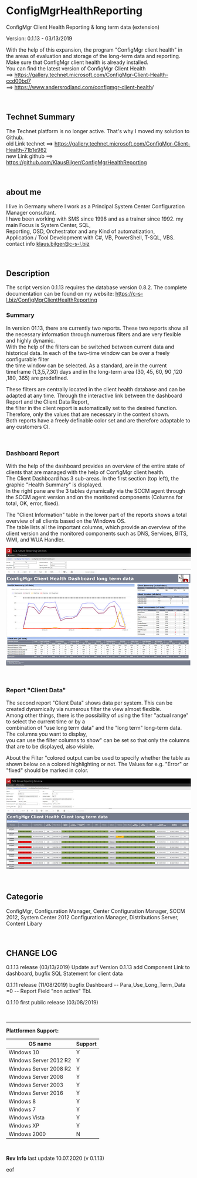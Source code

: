 # ConfigMgrHealthReporting
ConfigMgr Client Health Reporting &amp; long term data (extension)


Version: 0.1.13 - 03/13/2019  

With the help of this expansion, the program "ConfigMgr client health" in the areas of evaluation and storage of the long-term data and reporting.  
Make sure that ConfigMgr client health is already installed.  
You can find the latest version of ConfigMgr Client Health  
==> <https://gallery.technet.microsoft.com/ConfigMgr-Client-Health-ccd00bd7>  
==> <https://www.andersrodland.com/configmgr-client-health>/  
  
&nbsp;
&nbsp;
&nbsp;
&nbsp;

## Technet Summary  

The Technet platform is no longer active. That's why I moved my solution to Github.  
old Link technet ==> <https://gallery.technet.microsoft.com/ConfigMgr-Client-Health-71b1e982>  
new Link github  ==> <https://github.com/KlausBilger/ConfigMgrHealthReporting>  
  
&nbsp;
&nbsp;
  
## about me  

I live in Germany where I work as a Principal System Center Configuration Manager consultant.  
I have been working with SMS since 1998 and as a trainer since 1992. my main Focus is System Center, SQL,  
Reporting, OSD, Orchestrator and any Kind of automatization,  
Application / Tool Development with C#, VB, PowerShell, T-SQL, VBS.  
contact info klaus.bilger@c-s-l.biz  
  
&nbsp;
&nbsp;

## Description

The script version 0.1.13 requires the database version 0.8.2.
The complete documentation can be found on my website: https://c-s-l.biz/ConfigMgrClientHealthReporting

### Summary

In version 01.13, there are currently two reports. These two reports show all the necessary information through numerous filters and are very flexible and highly dynamic.  
With the help of the filters can be switched between current data and historical data. In each of the two-time window can be over a freely configurable filter   
the time window can be selected. As a standard, are in the current timeframe (1,3,5,7,30) days and in the long-term area (30, 45, 60, 90 ,120 ,180, 365) are predefined.

These filters are centrally located in the client health database and can be adapted at any time. Through the interactive link between the dashboard Report and the Client Data Report,  
the filter in the client report is automatically set to the desired function. Therefore, only the values that are necessary in the context shown.  
Both reports have a freely definable color set and are therefore adaptable to any customers CI.
  
&nbsp;
&nbsp;

### Dashboard Report  

With the help of the dashboard provides an overview of the entire state of clients that are managed with the help of ConfigMgr client health.  
The Client Dashboard has 3 sub-areas. In the first section (top left), the graphic "Health Summary" is displayed.  
In the right pane are the 3 tables dynamically via the SCCM agent through the SCCM agent version and on the monitored components (Columns for total, OK, error, fixed).

The "Client Information" table in the lower part of the reports shows a total overview of all clients based on the Windows OS.  
The table lists all the important columns, which provide an overview of the client version and the monitored components such as DNS, Services, BITS, WMI, and WUA Handler.

![Dashboard Report](https://github.com/KlausBilger/ConfigMgrHealthReporting/blob/master/Dashboard.jpg)

&nbsp;
&nbsp;
&nbsp;
  
### Report "Client Data"  

The second report "Client Data" shows data per system. This can be created dynamically via numerous filter the view almost flexible.  
Among other things, there is the possibility of using the filter "actual range" to select the current time or by a  
combination of "use long term data" and the "long term" long-term data. The columns you want to display,  
you can use the filter columns to show" can be set so that only the columns that are to be displayed, also visible.

About the Filter "colored output can be used to specify whether the table as shown below on a colored highlighting or not.
The Values for e.g. "Error" or "fixed" should be marked in color.

![Client Data Report](https://github.com/KlausBilger/ConfigMgrHealthReporting/blob/master/Clientdata.jpg)

&nbsp;
&nbsp;
&nbsp;
  
## Categorie

ConfigMgr, Configuration Manager, Center Configuration Manager, SCCM 2012, System Center 2012 Configuration Manager,
Distributions Server, Content Libary
  
&nbsp;
&nbsp;
&nbsp;

## CHANGE LOG
  
0.1.13 release (03/13/2019)
Update auf Version 0.1.13
add Component Link to dashboard,
bugfix SQL Statement for client data
  
0.1.11 release (11/08/2019)
bugfix Dashboard
-- Para_Use_Long_Term_Data =0
-- Report Field "non active" Tbl.

0.1.10 first public release (03/08/2019) 
  
&nbsp;
&nbsp;
&nbsp;

***  
**Plattformen Support:**
  
|OS name    |Support|
|---    |---  
|Windows 10 |Y  
|Windows Server 2012 R2 |Y  
|Windows Server 2008 R2 |Y  
|Windows Server 2008    |Y  
|Windows Server 2003    |Y  
|Windows Server 2016    |Y  
|Windows 8  |Y  
|Windows 7  |Y  
|Windows Vista  |Y  
|Windows XP  |Y  
|Windows 2000  |N  
  
&nbsp;
&nbsp;
&nbsp;
&nbsp;
&nbsp;
&nbsp;
&nbsp;
&nbsp;

**Rev Info**
last update 10.07.2020 (v 0.1.13)  

eof  

